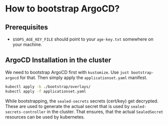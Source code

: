 # How to bootstrap ArgoCD?

## Prerequisites

- `$SOPS_AGE_KEY_FILE` should point to your `age-key.txt` somewhere on your machine.


## ArgoCD Installation in the cluster

We need to bootstrap ArgoCD first with `kustomize`.
Use `just bootstrap-argocd` for that.
Then simply apply the `applicationset.yaml` manifest.

```bash
kubectl apply -k ./bootstrap/overlays/
kubectl apply -f applicationset.yaml
```

While bootstrapping, the `sealed-secrets` secrets (cert/key) get decrypted.
These are used to generate the actual secret that is used by `sealed-secrets-controller` in the cluster.
That ensures, that the actual `SealedSecret` resources can be used by kubernetes.
